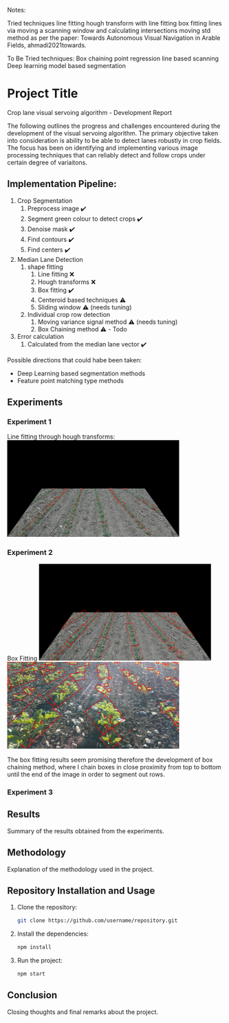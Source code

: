 Notes:

Tried techniques
line fitting
hough transform with line fitting
box fitting
lines via moving a scanning window and calculating intersections
moving std method as per the paper: Towards Autonomous Visual Navigation in Arable Fields, ahmadi2021towards.

To Be Tried techniques:
Box chaining 
point regression
line based scanning
Deep learning model based segmentation



# Project Title
Crop lane visual servoing algorithm - Development Report

The following outlines the progress and challenges encountered during the development of the visual servoing algorithm. The primary objective taken into consideration is ability to be able to detect lanes robustly in crop fields. The focus has been on identifying and implementing various image processing techniques that can reliably detect and follow crops under certain degree of variaitons.

## Implementation Pipeline:
1. Crop Segmentation
    1. Preprocess image ✔️
    2. Segment green colour to detect crops ✔️ 
    3. Denoise mask ✔️
    4. Find contours ✔️
    5. Find centers ✔️
2. Median Lane Detection
    1. shape fitting
        1. Line fitting ❌
        2. Hough transforms ❌
        3. Box fitting ✔️
        4. Centeroid based techniques ⚠️
        5. Sliding window ⚠️ (needs tuning)
    2. Individual crop row detection
        1. Moving variance signal method ⚠️ (needs tuning)
        2. Box Chaining method ⚠️ - Todo
3. Error calculation
    1. Calculated from the median lane vector ✔️

Possible directions that could habe been taken:
- Deep Learning based segmentation methods
- Feature point matching type methods

## Experiments

### Experiment 1
Line fitting through hough transforms:
<img src="exps/houghLines.png" alt="Line detection" width="400">



### Experiment 2

Box Fitting
<img src="exps/boxOnLanes.png" alt="Box on crop lanes" width="400">
<img src="exps/boxes.png" alt="Box on crop lanes image 2" width="400" >

The box fitting results seem promising therefore the development of box chaining method, where I chain boxes in close proximity from top to bottom until the end of the image in order to segment out rows.

### Experiment 3



## Results

Summary of the results obtained from the experiments.

## Methodology

Explanation of the methodology used in the project.

## Repository Installation and Usage

1. Clone the repository:

    ```bash
    git clone https://github.com/username/repository.git
    ```

2. Install the dependencies:

    ```bash
    npm install
    ```

3. Run the project:

    ```bash
    npm start
    ```

## Conclusion

Closing thoughts and final remarks about the project.
